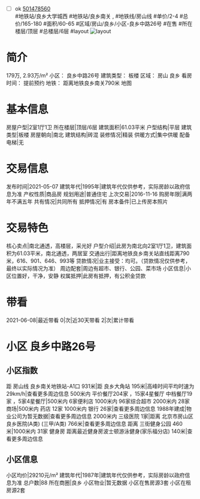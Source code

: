 - [ ] ok [501478560](https://bj.5i5j.com/ershoufang/501478560.html)  
 #地铁站/良乡大学城西 #地铁站/良乡南关 ,  #地铁线/房山线
#单价/2-4 #总价/165-180 #面积/60-65   #区域/房山/良乡/小区-良乡中路26号 #在售 #所在楼层/顶层 #总楼层/6层 #layout 
![layout](http://image2a.5i5j.com/scm/HOUSE_CUSTOMER/63d8c67b0cab40b9bd48d76408caf241.jpg_P5.jpg) 
# 简介 
 179万,  2.93万/m² 
小区： 良乡中路26号
建筑类型： 板楼
区域： 房山 良乡
看房时间： 提前预约
地铁： 距离地铁良乡南关790米 地图
# 基本信息 
 房屋户型|2室1厅1卫
所在楼层|顶层/6层
建筑面积|61.03平米
户型结构|平层
建筑类型|板楼
房屋朝向|南北
建筑结构|砖混
装修情况|精装
供暖方式|集中供暖
配备电梯|无
# 交易信息 
 发布时间|2021-05-07
建筑年代|1995年|建筑年代仅供参考，实际房龄以政府信息为准
产权性质|商品房
规划用途|普通住宅
上次交易|2016-11-16
购房年限|满两年不满五年
共有情况|共同所有
抵押情况|有
房本备件|已上传房本照片
# 交易特色 
 核心卖点|南北通透，高楼层，采光好
户型介绍|此房为南北向2室1厅1卫，建筑面积为61.03平米，南北通透，两居室
交通出行|距离地铁良乡南关站直线距离790米，616、901、646、993等
贷款情况|业主接受：均可。（贷款情况仅供参考，最终以实际情况为准）
周边配套|周边有超市、银行、公园、菜市场
小区信息|小区位置好，干净，安静
权属抵押|此房有抵押，有公积金贷款
# 带看 
 2021-06-08|最近带看	 0|次|近30天带看	 2|次|累计带看
# 小区 良乡中路26号
## 小区指数 
 距 房山线 良乡南关地铁站-A1口 931米|距 良乡大角站 195米|高峰时间平均时速为29km/h|查看更多周边信息
500米内 平价餐厅204家 ，15家4星餐厅
中档餐厅19家 ，5家4星餐厅|500米内 6家便利店
1000米内 96家综合超市
2000米内 28家商场|500米内 药店 12家
1000米内 银行 26家|查看更多周边信息
1988年建成|物业公司为暂无数据|查看更多周边信息
2000米内 三级医院 1家|距离 北京市房山区良乡医院(A类) (三甲/A类) 766米|查看更多周边信息
距离 三街健身公园 460米|1000米内 31家 健身房
距离最近健身房波士顿游泳健身(家乐福分店) 140米|查看更多周边信息
## 小区信息 
 小区均价|29210元/m²
建筑年代|1987年|建筑年代仅供参考，实际房龄以政府信息为准
总户数|88
所在商圈|良乡
小区物业|暂无数据
小区在售房源3套
小区在租房源2套

